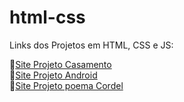 # html-css
 Links dos Projetos em HTML, CSS e JS:


&#128279;<a href="https://nicollassevero.github.io/html-css/projetos/projeto-casamento/casamento.html">Site Projeto Casamento</a>
<br>
&#128279;<a href="https://nicollassevero.github.io/html-css/projetos/projeto-android-curso/android.html">Site Projeto Android</a>
<br>
&#128279;<a href="https://nicollassevero.github.io/html-css/projetos/projeto-cordel/index.html">Site Projeto poema Cordel</a>